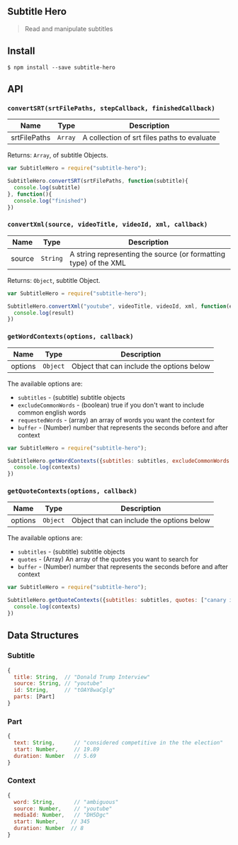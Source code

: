 ## Subtitle Hero
> Read and manipulate subtitles

## Install
```
$ npm install --save subtitle-hero
```

## API

### `convertSRT(srtFilePaths, stepCallback, finishedCallback)`

| Name | Type | Description |
|------|------|-------------|
| srtFilePaths | `Array` | A collection of srt files paths to evaluate |

Returns: `Array`, of subtitle Objects.

```javascript
var SubtitleHero = require("subtitle-hero");

SubtitleHero.convertSRT(srtFilePaths, function(subtitle){
  console.log(subtitle)
}, function(){
  console.log("finished")
}) 
```

### `convertXml(source, videoTitle, videoId, xml, callback)`

| Name | Type | Description |
|------|------|-------------|
| source | `String` | A string representing the source (or formatting type) of the XML |

Returns: `Object`, subtitle Object.

```javascript
var SubtitleHero = require("subtitle-hero");

SubtitleHero.convertXml("youtube", videoTitle, videoId, xml, function(err, result){
  console.log(result)
}) 
```

### `getWordContexts(options, callback)`

| Name | Type | Description |
|------|------|-------------|
| options | `Object` | Object that can include the options below |

The available options are:

- `subtitles` - (subtitle) subtitle objects
- `excludeCommonWords` - (boolean) true if you don't want to include common english words
- `requestedWords` - (array) an array of words you want the context for
- `buffer` - (Number) number that represents the seconds before and after context 

```javascript
var SubtitleHero = require("subtitle-hero");

SubtitleHero.getWordContexts({subtitles: subtitles, excludeCommonWords: true, requestedWords: []}, function(err, contexts){
  console.log(contexts)
})
```

### `getQuoteContexts(options, callback)`

| Name | Type | Description |
|------|------|-------------|
| options | `Object` | Object that can include the options below |

The available options are:

- `subtitles` - (subtitle) subtitle objects
- `quotes` - (Array) An array of the quotes you want to search for 
- `buffer` - (Number) number that represents the seconds before and after context 

```javascript
var SubtitleHero = require("subtitle-hero");

SubtitleHero.getQuoteContexts({subtitles: subtitles, quotes: ["canary in a coal mine"]}, function(err, contexts){
  console.log(contexts)
})
```

## Data Structures
### Subtitle
```javascript
{ 
  title: String,  // "Donald Trump Interview"
  source: String, // "youtube"
  id: String,     // "tOAY8waCglg"
  parts: [Part]
}
```
### Part 
```javascript
{ 
  text: String,      // "considered competitive in the the election"
  start: Number,     // 19.89
  duration: Number   // 5.69
}
```
### Context 
```javascript
{ 
  word: String,      // "ambiguous"
  source: Number,    // "youtube" 
  mediaId: Number,   // "DH5Dgc" 
  start: Number,    // 345
  duration: Number  // 8
}
```
